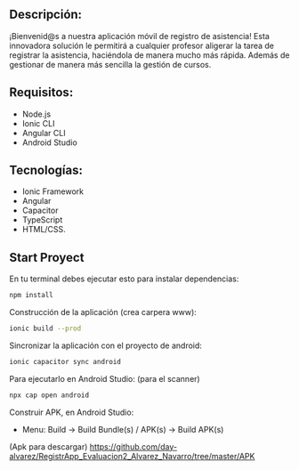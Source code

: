 ## Descripción:
¡Bienvenid@s a nuestra aplicación móvil de registro de asistencia! Esta innovadora solución le permitirá a cualquier profesor aligerar la tarea de registrar la asistencia, haciéndola de manera mucho más rápida. Además de gestionar de manera más sencilla la gestión de cursos.
## Requisitos: 
- Node.js
- Ionic CLI 
- Angular CLI 
- Android Studio
## Tecnologías:
- Ionic Framework
- Angular
- Capacitor
- TypeScript
- HTML/CSS.
## Start Proyect
En tu terminal debes ejecutar esto para instalar dependencias:
```bash
npm install
```
Construcción de la aplicación (crea carpera www):
```bash
ionic build --prod
```
Sincronizar la aplicación con el proyecto de android:
```bash
ionic capacitor sync android
```
Para ejecutarlo en Android Studio: (para el scanner)
```bash
npx cap open android
```
Construir APK, en Android Studio:
- Menu: Build -> Build Bundle(s) / APK(s) -> Build APK(s)


(Apk para descargar)
https://github.com/day-alvarez/RegistrApp_Evaluacion2_Alvarez_Navarro/tree/master/APK
